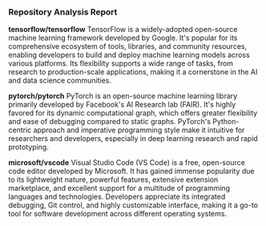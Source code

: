 ### Repository Analysis Report

**tensorflow/tensorflow**
TensorFlow is a widely-adopted open-source machine learning framework developed by Google. It's popular for its comprehensive ecosystem of tools, libraries, and community resources, enabling developers to build and deploy machine learning models across various platforms. Its flexibility supports a wide range of tasks, from research to production-scale applications, making it a cornerstone in the AI and data science communities.

**pytorch/pytorch**
PyTorch is an open-source machine learning library primarily developed by Facebook's AI Research lab (FAIR). It's highly favored for its dynamic computational graph, which offers greater flexibility and ease of debugging compared to static graphs. PyTorch's Python-centric approach and imperative programming style make it intuitive for researchers and developers, especially in deep learning research and rapid prototyping.

**microsoft/vscode**
Visual Studio Code (VS Code) is a free, open-source code editor developed by Microsoft. It has gained immense popularity due to its lightweight nature, powerful features, extensive extension marketplace, and excellent support for a multitude of programming languages and technologies. Developers appreciate its integrated debugging, Git control, and highly customizable interface, making it a go-to tool for software development across different operating systems.
